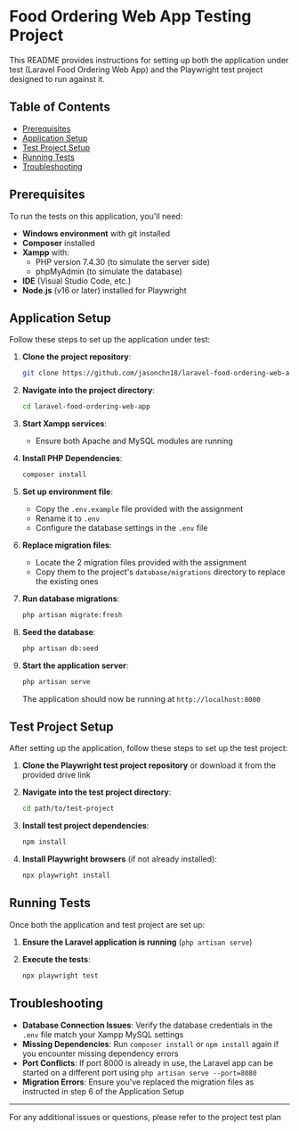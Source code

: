 # Food Ordering Web App Testing Project

This README provides instructions for setting up both the application under test (Laravel Food Ordering Web App) and the Playwright test project designed to run against it.

## Table of Contents
- [Prerequisites](#prerequisites)
- [Application Setup](#application-setup)
- [Test Project Setup](#test-project-setup)
- [Running Tests](#running-tests)
- [Troubleshooting](#troubleshooting)

## Prerequisites

To run the tests on this application, you'll need:

- **Windows environment** with git installed
- **Composer** installed
- **Xampp** with:
  - PHP version 7.4.30 (to simulate the server side)
  - phpMyAdmin (to simulate the database)
- **IDE** (Visual Studio Code, etc.)
- **Node.js** (v16 or later) installed for Playwright

## Application Setup

Follow these steps to set up the application under test:

1. **Clone the project repository**:
   ```bash
   git clone https://github.com/jasonchn18/laravel-food-ordering-web-app.git
   ```

2. **Navigate into the project directory**:
   ```bash
   cd laravel-food-ordering-web-app
   ```

3. **Start Xampp services**:
   - Ensure both Apache and MySQL modules are running

4. **Install PHP Dependencies**:
   ```bash
   composer install
   ```

5. **Set up environment file**:
   - Copy the `.env.example` file provided with the assignment
   - Rename it to `.env`
   - Configure the database settings in the `.env` file

6. **Replace migration files**:
   - Locate the 2 migration files provided with the assignment
   - Copy them to the project's `database/migrations` directory to replace the existing ones

7. **Run database migrations**:
   ```bash
   php artisan migrate:fresh
   ```

8. **Seed the database**:
   ```bash
   php artisan db:seed
   ```

9. **Start the application server**:
   ```bash
   php artisan serve
   ```
   The application should now be running at `http://localhost:8000`

## Test Project Setup

After setting up the application, follow these steps to set up the test project:

1. **Clone the Playwright test project repository** or download it from the provided drive link

2. **Navigate into the test project directory**:
   ```bash
   cd path/to/test-project
   ```

3. **Install test project dependencies**:
   ```bash
   npm install
   ```

4. **Install Playwright browsers** (if not already installed):
   ```bash
   npx playwright install
   ```

## Running Tests

Once both the application and test project are set up:

1. **Ensure the Laravel application is running** (`php artisan serve`)

2. **Execute the tests**:
   ```bash
   npx playwright test
   ```

## Troubleshooting

- **Database Connection Issues**: Verify the database credentials in the `.env` file match your Xampp MySQL settings
- **Missing Dependencies**: Run `composer install` or `npm install` again if you encounter missing dependency errors
- **Port Conflicts**: If port 8000 is already in use, the Laravel app can be started on a different port using `php artisan serve --port=8080`
- **Migration Errors**: Ensure you've replaced the migration files as instructed in step 6 of the Application Setup

---

For any additional issues or questions, please refer to the project test plan
